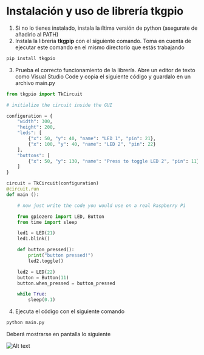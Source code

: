 # Instalación y uso de librería tkgpio

1. Si no lo tienes instalado, instala la íltima versión de python (asegurate de añadirlo al PATH)
2. Instala la libreria **tkgpip** con el siguiente comando. Toma en cuenta de ejecutar este comando en el mismo directorio que estás trabajando

```bash
pip install tkgpio
```

3. Prueba el correcto funcionamiento de la librería. Abre un editor de texto como Visual Studio Code y copia el siguiente código y guardalo en un archivo main.py

```python
from tkgpio import TkCircuit

# initialize the circuit inside the GUI

configuration = {
    "width": 300,
    "height": 200,
    "leds": [
        {"x": 50, "y": 40, "name": "LED 1", "pin": 21},
        {"x": 100, "y": 40, "name": "LED 2", "pin": 22}
    ],
    "buttons": [
        {"x": 50, "y": 130, "name": "Press to toggle LED 2", "pin": 11},
    ]
}

circuit = TkCircuit(configuration)
@circuit.run
def main ():

    # now just write the code you would use on a real Raspberry Pi

    from gpiozero import LED, Button
    from time import sleep

    led1 = LED(21)
    led1.blink()

    def button_pressed():
        print("button pressed!")
        led2.toggle()

    led2 = LED(22)
    button = Button(11)
    button.when_pressed = button_pressed

    while True:
        sleep(0.1)
```

4. Ejecuta el código con el siguiente comando

```bash
python main.py
```

Deberá mostrarse en pantalla lo siguiente

![Alt text](image.png)